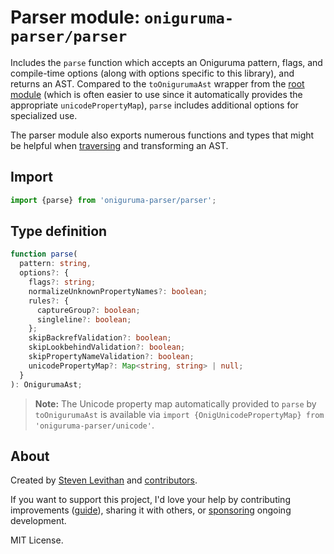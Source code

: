 # Parser module: `oniguruma-parser/parser`

Includes the `parse` function which accepts an Oniguruma pattern, flags, and compile-time options (along with options specific to this library), and returns an AST. Compared to the `toOnigurumaAst` wrapper from the [root module](https://github.com/slevithan/oniguruma-parser) (which is often easier to use since it automatically provides the appropriate `unicodePropertyMap`), `parse` includes additional options for specialized use.

The parser module also exports numerous functions and types that might be helpful when [traversing](https://github.com/slevithan/oniguruma-parser/blob/main/src/traverser/README.md) and transforming an AST.

## Import

```js
import {parse} from 'oniguruma-parser/parser';
```

## Type definition

```ts
function parse(
  pattern: string,
  options?: {
    flags?: string;
    normalizeUnknownPropertyNames?: boolean;
    rules?: {
      captureGroup?: boolean;
      singleline?: boolean;
    };
    skipBackrefValidation?: boolean;
    skipLookbehindValidation?: boolean;
    skipPropertyNameValidation?: boolean;
    unicodePropertyMap?: Map<string, string> | null;
  }
): OnigurumaAst;
```

> **Note:** The Unicode property map automatically provided to `parse` by `toOnigurumaAst` is available via `import {OnigUnicodePropertyMap} from 'oniguruma-parser/unicode'`.

## About

Created by [Steven Levithan](https://github.com/slevithan) and [contributors](https://github.com/slevithan/oniguruma-parser/graphs/contributors).

If you want to support this project, I'd love your help by contributing improvements ([guide](https://github.com/slevithan/oniguruma-parser/blob/main/CONTRIBUTING.md)), sharing it with others, or [sponsoring](https://github.com/sponsors/slevithan) ongoing development.

MIT License.
